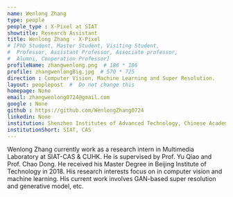 ```yaml
---
name: Wenlong Zhang
type: people
people_type : X-Pixel at SIAT
showtitle: Research Assistant
title: Wenlong Zhang - X-Pixel
# [PhD Student, Master Student, Visiting Student,
#  Professor, Assistant Professor, Associate professor,
#  Alumni, Cooperation Professor]
profileName: zhangwenlong.png  # 186 * 186
profile: zhangwenlongBig.jpg  # 570 * 725
direction : Computer Vision, Machine Learning and Super Resolution.
layout: peoplepost  #  Do not change this
homepage: None 
email: zhangwenlong0724@gmail.com
google : None
github : https://github.com/WenlongZhang0724
linkedin: None
institution: Shenzhen Institutes of Advanced Technology, Chinese Academy of Sciences
institutionShort: SIAT, CAS
---
```


Wenlong Zhang currently work as a research intern in Multimedia Laboratory at SIAT-CAS & CUHK. He is supervised by Prof. Yu Qiao and Prof. Chao Dong. He received his Master Degree in Beijing Institute of Technology in 2018. His research interests focus on in computer vision and machine learning. His current work involves GAN-based super resolution and generative model, etc. 

